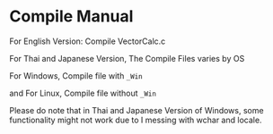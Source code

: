 # Compile Manual

For English Version: Compile VectorCalc.c

For Thai and Japanese Version, The Compile Files varies by OS

For Windows, Compile file with `_Win`

and For Linux, Compile file without `_Win`

Please do note that in Thai and Japanese Version of Windows,
some functionality might not work due to I messing with wchar and locale.
